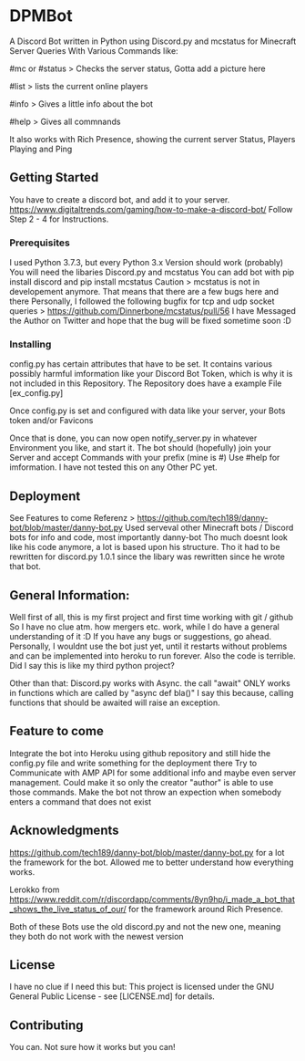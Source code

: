 # DPMBot
A Discord Bot written in Python using Discord.py and mcstatus for Minecraft Server Queries
With Various Commands like:

#mc or #status > Checks the server status, Gotta add a picture here

#list > lists the current online players

#info > Gives a little info about the bot

#help > Gives all commnands

It also works with Rich Presence, showing the current server Status, Players Playing and Ping

## Getting Started
You have to create a discord bot, and add it to your server.
https://www.digitaltrends.com/gaming/how-to-make-a-discord-bot/ Follow Step 2 - 4 for Instructions.

### Prerequisites
I used Python 3.7.3, but every Python 3.x Version should work (probably)
You will need the libaries Discord.py and mcstatus
You can add bot with pip install discord and pip install mcstatus
Caution > mcstatus is not in developement anymore. That means that there are a few bugs here and there
Personally, I followed the following bugfix for tcp and udp socket queries > https://github.com/Dinnerbone/mcstatus/pull/56
I have Messaged the Author on Twitter and hope that the bug will be fixed sometime soon :D

### Installing
config.py has certain attributes that have to be set. It contains various possibly harmful imformation like your Discord Bot Token, which is why it is not included in this Repository. The Repository does have a example File [ex_config.py]


Once config.py is set and configured with data like your server, your Bots token and/or Favicons



Once that is done, you can now open notify_server.py in whatever Environment you like, and start it.
The bot should (hopefully) join your Server and accept Commands with your prefix (mine is #)
Use #help for imformation.
I have not tested this on any Other PC yet.

## Deployment
See Features to come
Referenz > https://github.com/tech189/danny-bot/blob/master/danny-bot.py
Used serveval other Minecraft bots / Discord bots for info and code, most importantly danny-bot
Tho much doesnt look like his code anymore, a lot is based upon his structure. Tho it had to be rewritten
for discord.py 1.0.1 since the libary was rewritten since he wrote that bot.


## General Information:
Well first of all, this is my first project and first time working with git / github
So I have no clue atm. how mergers etc. work, while I do have a general understanding of it :D
If you have any bugs or suggestions, go ahead.
Personally, I wouldnt use the bot just yet, until it restarts without problems and can be implemented into heroku
to run forever. Also the code is terrible. Did I say this is like my third python project? 


Other than that:
Discord.py works with Async. the call "await" ONLY works in functions which are called by "async def bla()"
I say this because, calling functions that should be awaited will raise an exception.

## Feature to come

Integrate the bot into Heroku using github repository and still hide the config.py file
and write something for the deployment there
Try to Communicate with AMP API for some additional info and maybe even server management.
Could make it so only the creator "author" is able to use those commands. 
Make the bot not throw an expection when somebody enters a command that does not exist

## Acknowledgments
https://github.com/tech189/danny-bot/blob/master/danny-bot.py for a lot the framework for the bot.
Allowed me to better understand how everything works.


Lerokko from https://www.reddit.com/r/discordapp/comments/8yn9hp/i_made_a_bot_that_shows_the_live_status_of_our/
for the framework around Rich Presence. 


Both of these Bots use the old discord.py and not the new one, meaning they both do not work with the newest version

## License
I have no clue if I need this but:
This project is licensed under the GNU General Public License - see [LICENSE.md] for details.


## Contributing
You can. Not sure how it works but you can!
